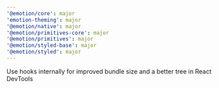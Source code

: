 ```yaml
---
'@emotion/core': major
'emotion-theming': major
'@emotion/native': major
'@emotion/primitives-core': major
'@emotion/primitives': major
'@emotion/styled-base': major
'@emotion/styled': major
---
```


Use hooks internally for improved bundle size and a better tree in React DevTools
